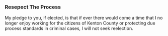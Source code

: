 ### Resepect The Process

My pledge to you, if elected, is that if ever there would come a time that I no longer enjoy working for the citizens of Kenton County or protecting due process standards in criminal cases, I will not seek reelection.